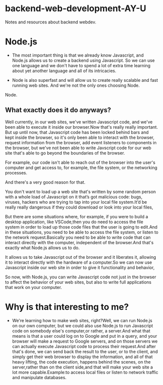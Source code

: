 # backend-web-development-AY-U
Notes and resources about backend webdev.


# Node.js

- The most important thing is that we already know Javascript, and Node.js allows us to create a backend using Javascript. So we can use one language and we don't have to spend a lot of extra time learning about yet another language and all of its intricacies.

- Node is also superfast and will allow us to create really scalable and fast running web sites. And we're not the only ones choosing Node.

Node.

## What exactly does it do anyways?

Well currently, in our web sites, we've written Javascript code, and we've been able to execute it inside our browser.Now that's really really important.
But up until now, that Javascript code has been locked behind bars and kept inside the browser, so it's only been able to interact with the browser, request information from the browser, add event listeners to components in the browser, but we've not been able to write Javscript code for our web site that's able to go beyond the boundaries of the browser.

For example, our code isn't able to reach out of the browser into the user's computer and get access to, for example, the file system, or the networking processes.

And there's a very good reason for that.

You don't want to load up a web site that's written by some random person with a whole load of Javascript on it that’s got malicious code: bugs, viruses, hackers who are trying to tap into your local file system.It’d be really really dangerous if they could download or look into your local files,

But there are some situations where, for example, if you were to build a desktop application, like VSCode,then you do need to access the file system in order to load up those code files that the user is going to edit.And in these situations, you need to be able to access the file system, or listen to the network request.Basically you need to be able to write code that can interact directly with the computer, independent of the browser.And that's exactly what Node.js allows us to do.

It allows us to take Javascript out of the browser and it liberates it, allowing it to interact directly with the hardware of a computer.So we can now use Javascript inside our web site in order to give it functionality and behavior,

So now, with Node.js, you can write Javascript code not just in the browser to affect the behavior of your web sites, but also to write full applications that work on your computer.

# Why is that interesting to me?

- We're learning how to make web sites, right?Well, we can run Node.js on our own computer, but we could also use Node.js to run Javascript code on somebody else's computer,or rather, a server.And what that means is that a user could log on to Google and put in a query, and your browser will make a request to Google servers, and on those servers we can actually execute Javascript code to process their request.And after that's done, we can send back the result to the user, or to the client, and simply get their web browser to display the information, and all of that heavy lifting, the code execution, happens behind the scenes, on the server,rather than on the client side,and that will make your web site a lot more capable.Example:to access local files or listen to network traffic and manipulate databases.